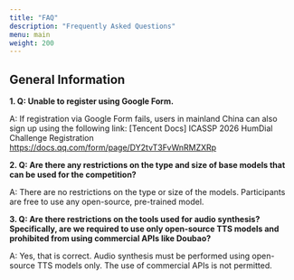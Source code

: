 ```yaml
---
title: "FAQ"
description: "Frequently Asked Questions"
menu: main
weight: 200
---
```



## General Information

**1. Q: Unable to register using Google Form.**

A: If registration via Google Form fails, users in mainland China can also sign up using the following link: [Tencent Docs] ICASSP 2026 HumDial Challenge Registration https://docs.qq.com/form/page/DY2tvT3FvWnRMZXRp

**2. Q: Are there any restrictions on the type and size of base models that can be used for the competition?**

A: There are no restrictions on the type or size of the models. Participants are free to use any open-source, pre-trained model.

**3. Q: Are there restrictions on the tools used for audio synthesis? Specifically, are we required to use only open-source TTS models and prohibited from using commercial APIs like Doubao?**

A: Yes, that is correct. Audio synthesis must be performed using open-source TTS models only. The use of commercial APIs is not permitted.